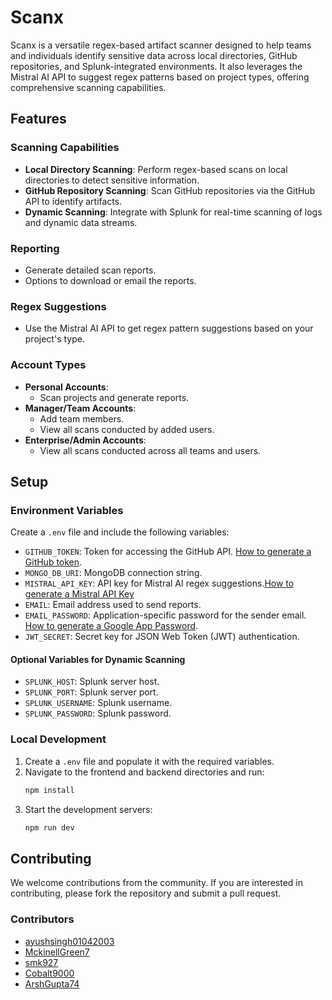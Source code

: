 # Scanx

Scanx is a versatile regex-based artifact scanner designed to help teams and individuals identify sensitive data across local directories, GitHub repositories, and Splunk-integrated environments. It also leverages the Mistral AI API to suggest regex patterns based on project types, offering comprehensive scanning capabilities.

## Features

### Scanning Capabilities
- **Local Directory Scanning**: Perform regex-based scans on local directories to detect sensitive information.
- **GitHub Repository Scanning**: Scan GitHub repositories via the GitHub API to identify artifacts.
- **Dynamic Scanning**: Integrate with Splunk for real-time scanning of logs and dynamic data streams.

### Reporting
- Generate detailed scan reports.
- Options to download or email the reports.

### Regex Suggestions
- Use the Mistral AI API to get regex pattern suggestions based on your project's type.

### Account Types
- **Personal Accounts**:
  - Scan projects and generate reports.
- **Manager/Team Accounts**:
  - Add team members.
  - View all scans conducted by added users.
- **Enterprise/Admin Accounts**:
  - View all scans conducted across all teams and users.

## Setup

### Environment Variables
Create a `.env` file and include the following variables:

- `GITHUB_TOKEN`: Token for accessing the GitHub API. [How to generate a GitHub token](https://docs.github.com/en/github/authenticating-to-github/creating-a-personal-access-token).
- `MONGO_DB_URI`: MongoDB connection string.
- `MISTRAL_API_KEY`: API key for Mistral AI regex suggestions.[How to generate a Mistral API Key](https://docs.mindmac.app/how-to.../add-api-key/create-mistral-ai-api-key)
- `EMAIL`: Email address used to send reports.
- `EMAIL_PASSWORD`: Application-specific password for the sender email. [How to generate a Google App Password](https://support.google.com/accounts/answer/185833?hl=en).
- `JWT_SECRET`: Secret key for JSON Web Token (JWT) authentication.

#### Optional Variables for Dynamic Scanning
- `SPLUNK_HOST`: Splunk server host.
- `SPLUNK_PORT`: Splunk server port.
- `SPLUNK_USERNAME`: Splunk username.
- `SPLUNK_PASSWORD`: Splunk password.

### Local Development

1. Create a `.env` file and populate it with the required variables.
2. Navigate to the frontend and backend directories and run:
   ```bash
   npm install
   ```
3. Start the development servers:
   ```bash
   npm run dev
   ```

## Contributing
We welcome contributions from the community. If you are interested in contributing, please fork the repository and submit a pull request.

### Contributors
- [ayushsingh01042003](https://github.com/ayushsingh01042003)
- [MckinellGreen7](https://github.com/MckinellGreen7)
- [smk927](https://github.com/smk927)
- [Cobalt9000](https://github.com/Cobalt9000)
- [ArshGupta74](https://github.com/ArshGupta74)

